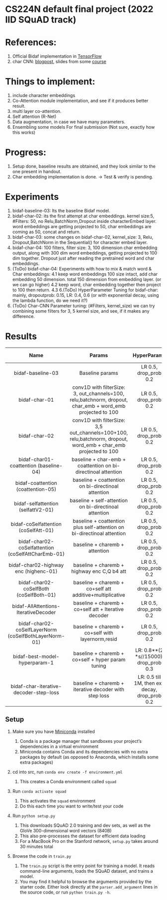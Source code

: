 # CS224N default final project (2022 IID SQuAD track)

# References:
1. Official Bidaf implementation in [TensorFlow](https://github.com/allenai/bi-att-flow/blob/49004549e9a88b78c359b31481afa7792dbb3f4a/basic/model.py#L128) 
2. char CNN: [blogpost](https://towardsdatascience.com/the-definitive-guide-to-bidaf-part-2-word-embedding-character-embedding-and-contextual-c151fc4f05bb), slides from some [course](https://nlp.seas.harvard.edu/slides/aaai16.pdf)

# Things to implement:
1. include character embeddings
2. Co-Attention module implementation, and see if it produces better result.
3. multi layer co-attention.
4. Self attention (R-Net)
5. Data augmentation, in case we have many parameters.
6. Ensembling some models For final submission (Not sure, exactly how this works)

# Progress:
1. Setup done, baseline results are obtained, and they look similar to the one present in handout.
2. Char embedding implementation is done. -> Test & verify is pending.

# Experiments
1. bidaf-baseline-03: Its the baseline Bidaf model.
2. bidaf-char-02: its the first attempt at char embeddings. kernel size:5, #Filters: 50, no Relu,BatchNorm,Dropout inside characterEmbed layer. word embeddings are getting projected to 50, char embeddings are coming as 50, concat and return.
3. bidaf-char-03: some changes on bidaf-char-02, kernel_size: 3, Relu, Dropout,BatchNorm in the Sequential() for character embed layer.
4. bidaf-char-04: 100 filters, filter size: 3, 100 dimension char embedding output, along with 300 dim word embeddings, getting projected to 100 dim together. Dropout just after reading the pretrained word and char embeddings.
5. (ToDo) bidaf-char-04: Experiments with how to mix & match word & Char embeddings:
    4.1 keep word embeddings 100 size intact, add char embedding 50 dimension. total 150 dimension from embedding layer. (or we can go higher)
    4.2 keep word, char embedding together then project to 100 then return. 
    4.3 
6.(ToDo) HyperParameter Tuning for bidaf-char: mainly, dropoutprob: 0.15, LR: 0.4, 0.6 (or with exponential decay, using the lambda function, do we need it?)
7. (ToDo) Char-CNN Parameter tuning: (#Filters, kernel_size) we can try combining some filters for 3, 5 kernel size, and see, if it makes any difference.


# Results

| Name            | Params  | HyperParams  | Best F1 | Best EM | AvNA | Dev NLL|
| :---:           |     :-: | :-:          | :-:     | :-:     | :-:  |  :-: |
| bidaf-baseline-03         | Baseline params | LR 0.5, drop_prob 0.2 | 61.29 | 57.84| 68.01| 3.08|
| bidaf-char-01         | conv1D with filterSize: 3, out_channels=100, relu,batchnorm, dropout, char_emb + word_emb projected to 100  | LR 0.5, drop_prob 0.2 | 65.64 | 62.58| 71.90| 2.64|
| bidaf-char-02         | conv1D with filterSize: 3,5 out_channels=100+100, relu,batchnorm, dropout, word_emb + char_emb projected to 100| LR 0.5, drop_prob 0.2 | 67.37 | 64.22| 72.88| 2.59|   
| bidaf-char01-coattention (baseline-04)         | baseline + char-emb + coattention on bi-directinoal attention | LR 0.5, drop_prob 0.2 |  66.81 | 63.27 | 72.90 | 2.67 |
| bidaf-coattention (coattention-05)         | baseline + coattention on bi-directinoal attention | LR 0.5, drop_prob 0.2 |  61.89 | 58.54 | 68.53 | 3.02 |
| bidaf-selfattention (selfattV2-01)         | baseline + self-attention on bi-directinoal attention | LR 0.5, drop_prob 0.2 |  61.49 | 58.36 | 68.19 | 3.04 |
| bidaf-coSelfattention (coSelfAtt-01)         | baseline + coattention plus self-attention on bi-directinoal attention | LR 0.5, drop_prob 0.2 |  62.84 | 59.27 | 69.53 | 2.98 |
| bidaf-char02-coSelfattention (coSelfAttCharEmb-01)         | baseline + charemb + attention | LR 0.5, drop_prob 0.2 |  68.23 | 65.7 | 74.09 | 2.51 |
| bidaf-char02-highway enc (highenc-01)         | baseline + charemb + highway enc C,Q b4 att | LR 0.5, drop_prob 0.2 |  65.83 | 62.17 | 72.09 | 2.77 |
| bidaf-char02-coSelfBoth (coSelfBoth-01)         | baseline + charemb + co+self att additive+multiplicative | LR 0.5, drop_prob 0.2 |  66.55 | 63.01 | 72.69 | 2.71 |
| bidaf-AllAttentions-IterativeDecoder         | baseline + charemb + co+self att + Iterative decoder | LR 0.5, drop_prob 0.2 |  66.44 | 63.59 | 72.24 | 10.35/4 |
| bidaf-char02-coSelfLayerNorm (coSelfBothLayerNorm-01)        | baseline + charemb + co+self with layernorm,resid | LR 0.5, drop_prob 0.2 |  65.94 | 62.58 | 71.84 | 2.71 |
| bidaf-best-model-hyperparam-1        | baseline + charemb + co+self + hyper param tuning | LR: 0.8**(2 *s//15000), drop_prob 0.3 |  64.30 | 60.73 | 70.58 | 2.74 |
| bidaf-char-iterative-decoder-step-loss | baseline + charemb + iterative decoder with step loss | LR: 0.5 till 1M, then exp decay, drop_prob 0.2 |  66.47 | 63.27 | 72.41 | 2.58 |


## Setup

1. Make sure you have [Miniconda](https://conda.io/docs/user-guide/install/index.html#regular-installation) installed
    1. Conda is a package manager that sandboxes your project’s dependencies in a virtual environment
    2. Miniconda contains Conda and its dependencies with no extra packages by default (as opposed to Anaconda, which installs some extra packages)

2. cd into src, run `conda env create -f environment.yml`
    1. This creates a Conda environment called `squad`

3. Run `conda activate squad`
    1. This activates the `squad` environment
    2. Do this each time you want to write/test your code

4. Run `python setup.py`
    1. This downloads SQuAD 2.0 training and dev sets, as well as the GloVe 300-dimensional word vectors (840B)
    2. This also pre-processes the dataset for efficient data loading
    3. For a MacBook Pro on the Stanford network, `setup.py` takes around 30 minutes total  

5. Browse the code in `train.py`
    1. The `train.py` script is the entry point for training a model. It reads command-line arguments, loads the SQuAD dataset, and trains a model.
    2. You may find it helpful to browse the arguments provided by the starter code. Either look directly at the `parser.add_argument` lines in the source code, or run `python train.py -h`.
